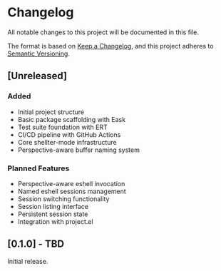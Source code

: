# Changelog

All notable changes to this project will be documented in this file.

The format is based on [Keep a Changelog](https://keepachangelog.com/en/1.0.0/),
and this project adheres to [Semantic Versioning](https://semver.org/spec/v2.0.0.html).

## [Unreleased]

### Added
- Initial project structure
- Basic package scaffolding with Eask
- Test suite foundation with ERT
- CI/CD pipeline with GitHub Actions
- Core shellter-mode infrastructure
- Perspective-aware buffer naming system

### Planned Features
- Perspective-aware eshell invocation
- Named eshell sessions management
- Session switching functionality
- Session listing interface
- Persistent session state
- Integration with project.el

## [0.1.0] - TBD

Initial release.